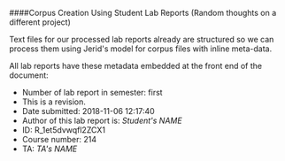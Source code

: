 








####Corpus Creation Using Student Lab Reports
(Random thoughts on a different project)

Text files for our processed lab reports already are structured so we can process them using Jerid's model for corpus files with inline meta-data. 

All lab reports have these metadata embedded at the front end of the document:

* Number of lab report in semester: first
* This is a revision.
* Date submitted: 2018-11-06 12:17:40
* Author of this lab report is: *Student's NAME*
* ID: R_1et5dvwqfl2ZCX1
* Course number: 214
* TA: *TA's NAME*
